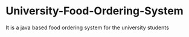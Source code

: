 # University-Food-Ordering-System
It is a java based food ordering system for the university students
